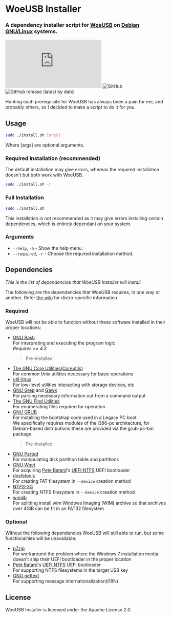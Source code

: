 # WoeUSB Installer

### A dependency installer script for [WoeUSB](https://github.com/WoeUSB/WoeUSB) on [Debian GNU/Linux](https://en.wikipedia.org/wiki/Debian) systems.

![GitHub file size in bytes](https://img.shields.io/github/size/joshjkk/woeusb-installer/install.sh) ![GitHub](https://img.shields.io/github/license/joshjkk/woeusb-installer) ![GitHub release (latest by date)](https://img.shields.io/github/v/release/joshjkk/woeusb-installer)

Hunting each prerequisite for WoeUSB has always been a pain for me, and probably others, so I decided to make a script to do it for you.

## Usage

``` bash
sudo ./install.sh [args]
```

Where [args] are optional arguments.

### Required Installation (recommended)

The default installation may give errors, whereas the required installation doesn't but both work with WoeUSB.

``` bash
sudo ./install.sh -r
```

### Full Installation

``` bash
sudo ./install.sh
```

This installation is not recommended as it may give errors installing certain dependencies, which is entirely dependant on your system.

### Arguments

- ```--help```, ```-h``` - Show the help menu.
- ```--required```, ```-r``` - Choose the required installation method.

## Dependencies

*This is the list of dependencies that WoeUSB Installer will install.*

The following are the dependencies that WoeUSB requires, in one way or another.  Refer [the wiki](https://github.com/WoeUSB/WoeUSB/wiki/Dependencies) for distro-specific information.

### Required

WoeUSB will not be able to function without these software installed in their proper locations:

* [GNU Bash](https://www.gnu.org/software/bash/)  
  For interpreting and executing the program logic  
  _Requires >= 4.3_
  > Pre-installed
* [The GNU Core Utilities(Coreutils)](https://www.gnu.org/software/coreutils/)  
  For common Unix utilities necessary for basic operations
* [util-linux](https://github.com/karelzak/util-linux)  
  For low-level utilities interacting with storage devices, etc
* [GNU Grep](https://www.gnu.org/software/grep/) and [Gawk](https://www.gnu.org/software/gawk/)  
  For parsing necessary information out from a command output
* [The GNU Find Utilities](https://www.gnu.org/software/findutils/)  
  For enumerating files required for operation
* [GNU GRUB](https://www.gnu.org/software/grub/)  
  For installing the bootstrap code used in a Legacy PC boot  
  We specifically requires modules of the i386-pc architecture, for Debian-based distributions these are provided via the grub-pc-bin package
  > Pre-installed
* [GNU Parted](https://www.gnu.org/software/parted/)  
  For manipulating disk partition table and partitions
* [GNU Wget](https://www.gnu.org/software/wget/)  
  For acquiring [Pete Batard](https://pete.akeo.ie/)'s [UEFI:NTFS](https://github.com/pbatard/uefi-ntfs) UEFI bootloader
* [dosfstools](https://github.com/dosfstools/dosfstools)  
  For creating FAT filesystem in `--device` creation method
* [NTFS-3G](https://www.tuxera.com/community/open-source-ntfs-3g/)  
  For creating NTFS filesystem in `--device` creation method
* [wimlib](https://wimlib.net/)  
  For splitting install.wim Windows Imaging (WIM) archive so that archives over 4GiB can be fit in an FAT32 filesystem

### Optional

Without the following dependencies WoeUSB will still able to run, but some functionalities will be unavailable:

* [p7zip](https://sourceforge.net/projects/p7zip/)  
  For workaround the problem where the Windows 7 installation media doesn't ship their UEFI bootloader in the proper location
* [Pete Batard](https://pete.akeo.ie/)'s [UEFI:NTFS](https://github.com/pbatard/uefi-ntfs) UEFI bootloader  
  For supporting NTFS filesystems in the target USB key
* [GNU gettext](https://www.gnu.org/software/gettext/)  
  For supporting message internationalization(I18N)

## License

WoeUSB Installer is licensed under the Apache License 2.0.
